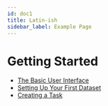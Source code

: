 ```yaml
---
id: doc1
title: Latin-ish
sidebar_label: Example Page
---
```


# Getting Started

- [The Basic User Interface](UserInterface.md)
- [Setting Up Your First Dataset](FirstDataset.md)
- [Creating a Task](CreateTask.md)

